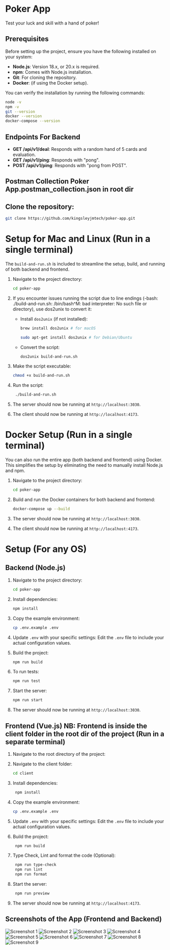 # Poker App

Test your luck and skill with a hand of poker!

## Prerequisites

Before setting up the project, ensure you have the following installed on your system:

- **Node.js**: Version 18.x, or 20.x is required.
- **npm**: Comes with Node.js installation.
- **Git**: For cloning the repository.
- **Docker**: (if using the Docker setup).

You can verify the installation by running the following commands:

```sh
node -v
npm -v
git --version
docker --version
docker-compose --version
```

## Endpoints For Backend

- **GET /api/v1/deal**: Responds with a random hand of 5 cards and evaluation.
- **GET /api/v1/ping**: Responds with "pong".
- **POST /api/v1/ping**: Responds with "pong from POST".

## Postman Collection Poker App.postman_collection.json in root dir

## Clone the repository:
   ```sh
   git clone https://github.com/kingsleyjmtech/poker-app.git
   ```

# Setup for Mac and Linux (Run in a single terminal)

The `build-and-run.sh` is included to streamline the setup, build, and running of both backend and frontend.

1. Navigate to the project directory:
   ```sh
   cd poker-app
   ```

2. If you encounter issues running the script due to line endings (-bash: ./build-and-run.sh: /bin/bash^M: bad
   interpreter: No such file or directory), use dos2unix to convert it:
   - Install `dos2unix` (if not installed):
     ```sh
     brew install dos2unix # for macOS
     ```
     ```sh
     sudo apt-get install dos2unix # for Debian/Ubuntu
     ```
   - Convert the script:
     ```sh
     dos2unix build-and-run.sh
     ```

3. Make the script executable:
   ```sh
   chmod +x build-and-run.sh
   ```

4. Run the script:
   ```sh
    ./build-and-run.sh      
    ```

5. The server should now be running at `http://localhost:3030`.

6. The client should now be running at `http://localhost:4173`.

# Docker Setup (Run in a single terminal)

You can also run the entire app (both backend and frontend) using Docker. This simplifies the setup by eliminating the need to manually install Node.js and npm.

1. Navigate to the project directory:
   ```sh
   cd poker-app
   ```

2. Build and run the Docker containers for both backend and frontend:
   ```sh
   docker-compose up --build
   ```
   
3. The server should now be running at `http://localhost:3030`.

4. The client should now be running at `http://localhost:4173`.

# Setup (For any OS)

## Backend (Node.js)

1. Navigate to the project directory:
   ```sh
   cd poker-app
   ```

2. Install dependencies:
   ```sh
   npm install
   ```

3. Copy the example environment:
   ```sh
   cp .env.example .env
   ```

4. Update `.env` with your specific settings:
   Edit the `.env` file to include your actual configuration values.

5. Build the project:
   ```sh
   npm run build
   ```

6. To run tests:
   ```sh
   npm run test
   ```

7. Start the server:
   ```sh
   npm run start
   ```

8. The server should now be running at `http://localhost:3030`.

## Frontend (Vue.js) NB: Frontend is inside the client folder in the root dir of the project (Run in a separate terminal)

1. Navigate to the root directory of the project:

2. Navigate to the client folder:
   ```sh
   cd client
   ```

3. Install dependencies:
   ```sh
    npm install
    ```

4. Copy the example environment:
   ```sh
   cp .env.example .env
   ```

5. Update `.env` with your specific settings:
   Edit the `.env` file to include your actual configuration values.

6. Build the project:
   ```sh
    npm run build
    ```

7. Type Check, Lint and format the code (Optional):
   ```sh
    npm run type-check
    npm run lint
    npm run format   
    ```

8. Start the server:
    ```sh
     npm run preview
     ```

9. The server should now be running at `http://localhost:4173`.

## Screenshots of the App (Frontend and Backend)

![Screenshot 1](screenshots/screenshot-1.png)
![Screenshot 2](screenshots/screenshot-2.png)
![Screenshot 3](screenshots/screenshot-3.png)
![Screenshot 4](screenshots/screenshot-4.png)
![Screenshot 5](screenshots/screenshot-5.png)
![Screenshot 6](screenshots/screenshot-6.png)
![Screenshot 7](screenshots/screenshot-7.png)
![Screenshot 8](screenshots/screenshot-8.png)
![Screenshot 9](screenshots/screenshot-9.png)